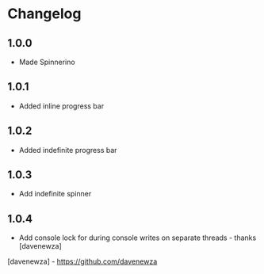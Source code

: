 # Changelog

## 1.0.0

* Made Spinnerino

## 1.0.1

* Added inline progress bar

## 1.0.2

* Added indefinite progress bar

## 1.0.3

* Add indefinite spinner

## 1.0.4

* Add console lock for during console writes on separate threads - thanks [davenewza]


[davenewza] - https://github.com/davenewza